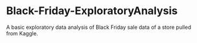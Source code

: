 # Black-Friday-ExploratoryAnalysis
A basic exploratory data analysis of Black Friday sale data of a store pulled from Kaggle.
